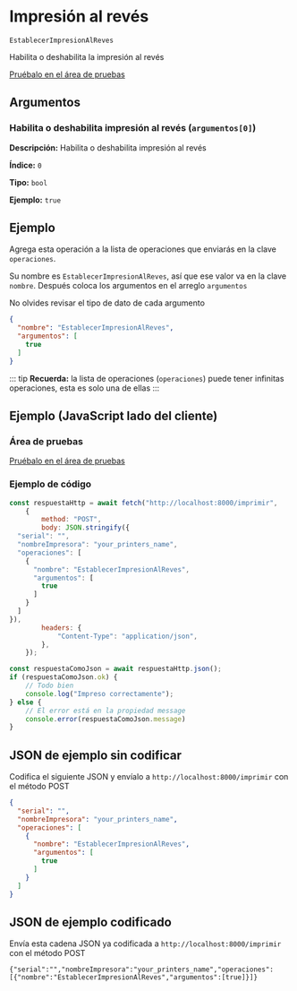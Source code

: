 # Impresión al revés

`EstablecerImpresionAlReves`

Habilita o deshabilita la impresión al revés


[Pruébalo en el área de pruebas](../playground.md?operacion=EstablecerImpresionAlReves)

<Playground nombreOperacion="EstablecerImpresionAlReves"/>

## Argumentos
### Habilita o deshabilita impresión al revés (`argumentos[0]`)



**Descripción:** Habilita o deshabilita impresión al revés

**Índice:** `0`

**Tipo:** `bool`

**Ejemplo:** `true`

## Ejemplo

Agrega esta operación a la lista de operaciones que enviarás en la clave `operaciones`.

Su nombre es `EstablecerImpresionAlReves`, así que ese valor va en la clave `nombre`. Después coloca los argumentos en el arreglo `argumentos`

No olvides revisar el tipo de dato de cada argumento


```json
{
  "nombre": "EstablecerImpresionAlReves",
  "argumentos": [
    true
  ]
}
```



::: tip
**Recuerda:** la lista de operaciones (`operaciones`) puede tener infinitas operaciones, esta es solo una de ellas
:::

## Ejemplo (JavaScript lado del cliente)

### Área de pruebas
[Pruébalo en el área de pruebas](../playground.md?operacion=EstablecerImpresionAlReves)
<Playground nombreOperacion="EstablecerImpresionAlReves"/>

### Ejemplo de código
```js
const respuestaHttp = await fetch("http://localhost:8000/imprimir",
    {
        method: "POST",
        body: JSON.stringify({
  "serial": "",
  "nombreImpresora": "your_printers_name",
  "operaciones": [
    {
      "nombre": "EstablecerImpresionAlReves",
      "argumentos": [
        true
      ]
    }
  ]
}),
        headers: {
            "Content-Type": "application/json",
        },
    });

const respuestaComoJson = await respuestaHttp.json();
if (respuestaComoJson.ok) {
    // Todo bien
    console.log("Impreso correctamente");
} else {
    // El error está en la propiedad message
    console.error(respuestaComoJson.message)
}
```

## JSON de ejemplo sin codificar

Codifica el siguiente JSON y envíalo a `http://localhost:8000/imprimir` con el método POST

```json
{
  "serial": "",
  "nombreImpresora": "your_printers_name",
  "operaciones": [
    {
      "nombre": "EstablecerImpresionAlReves",
      "argumentos": [
        true
      ]
    }
  ]
}
```

## JSON de ejemplo codificado

Envía esta cadena JSON ya codificada a `http://localhost:8000/imprimir` con el método POST

```
{"serial":"","nombreImpresora":"your_printers_name","operaciones":[{"nombre":"EstablecerImpresionAlReves","argumentos":[true]}]}
```
